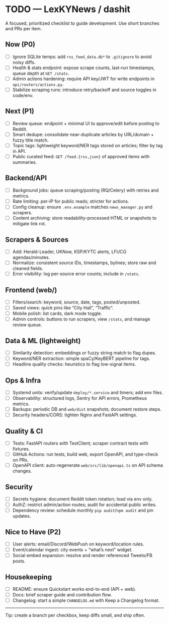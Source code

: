 # TODO — LexKYNews / dashit

A focused, prioritized checklist to guide development. Use short branches and PRs per item.

## Now (P0)
- [ ] Ignore SQLite temps: add `rss_feed_data.db*` to `.gitignore` to avoid noisy diffs.
- [ ] Health & stats endpoint: expose scrape counts, last-run timestamps, queue depth at `GET /stats`.
- [ ] Admin actions hardening: require API key/JWT for write endpoints in `api/routers/actions.py`.
- [ ] Stabilize scraping runs: introduce retry/backoff and source toggles in code/env.

## Next (P1)
- [ ] Review queue: endpoint + minimal UI to approve/edit before posting to Reddit.
- [ ] Smart dedupe: consolidate near-duplicate articles by URL/domain + fuzzy title match.
- [ ] Topic tags: lightweight keyword/NER tags stored on articles; filter by tag in API.
- [ ] Public curated feed: `GET /feed.{rss,json}` of approved items with summaries.

## Backend/API
- [ ] Background jobs: queue scraping/posting (RQ/Celery) with retries and metrics.
- [ ] Rate limiting: per-IP for public reads; stricter for actions.
- [ ] Config cleanup: ensure `.env.example` matches `news_manager.py` and scrapers.
- [ ] Content archiving: store readability-processed HTML or snapshots to mitigate link rot.

## Scrapers & Sources
- [ ] Add: Herald-Leader, UKNow, KSP/KYTC alerts, LFUCG agendas/minutes.
- [ ] Normalize: consistent source IDs, timestamps, bylines; store raw and cleaned fields.
- [ ] Error visibility: log per-source error counts; include in `/stats`.

## Frontend (web/)
- [ ] Filters/search: keyword, source, date, tags, posted/unposted.
- [ ] Saved views: quick pins like “City Hall”, “Traffic”.
- [ ] Mobile polish: list cards, dark mode toggle.
- [ ] Admin controls: buttons to run scrapers, view `/stats`, and manage review queue.

## Data & ML (lightweight)
- [ ] Similarity detection: embeddings or fuzzy string match to flag dupes.
- [ ] Keyword/NER extraction: simple spaCy/KeyBERT pipeline for tags.
- [ ] Headline quality checks: heuristics to flag low-signal items.

## Ops & Infra
- [ ] Systemd units: verify/update `deploy/*.service` and timers; add env files.
- [ ] Observability: structured logs, Sentry for API errors, Prometheus metrics.
- [ ] Backups: periodic DB and `web/dist` snapshots; document restore steps.
- [ ] Security headers/CORS: tighten Nginx and FastAPI settings.

## Quality & CI
- [ ] Tests: FastAPI routers with TestClient; scraper contract tests with fixtures.
- [ ] GitHub Actions: run tests, build web, export OpenAPI, and type-check on PRs.
- [ ] OpenAPI client: auto-regenerate `web/src/lib/openapi.ts` on API schema changes.

## Security
- [ ] Secrets hygiene: document Reddit token rotation; load via env only.
- [ ] AuthZ: restrict admin/action routes; audit for accidental public writes.
- [ ] Dependency review: schedule monthly `pip audit`/`npm audit` and pin updates.

## Nice to Have (P2)
- [ ] User alerts: email/Discord/WebPush on keyword/location rules.
- [ ] Event/calendar ingest: city events + “what’s next” widget.
- [ ] Social embed expansion: resolve and render referenced Tweets/FB posts.

## Housekeeping
- [ ] README: ensure Quickstart works end-to-end (API + web).
- [ ] Docs: brief scraper guide and contribution flow.
- [ ] Changelog: start a simple `CHANGELOG.md` with Keep a Changelog format.

---
Tip: create a branch per checkbox, keep diffs small, and ship often.
